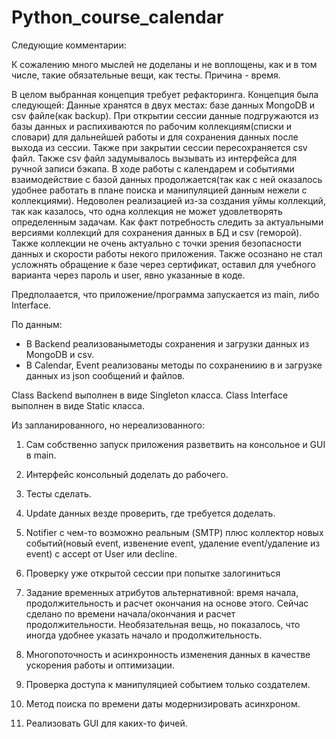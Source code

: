 # Python_course_calendar

Следующие комментарии:

К сожалению много мыслей не доделаны и не воплощены, как и в том числе, такие обязательные вещи, как тесты. Причина - время. 

В целом выбранная концепция требует рефакторинга. Концепция была следующей: Данные хранятся в двух местах: базе данных MongoDB и csv файле(как backup). При открытии сессии данные подгружаются из базы данных и распихиваются по рабочим коллекциям(списки и словари) для дальнейшей работы и для сохранения данных после выхода из сессии. Также при закрытии сессии пересохраняется csv файл. Также csv файл задумывалось вызывать из интерфейса для ручной записи бэкапа. В ходе работы с календарем и событиями взаимодействие с базой данных продолжается(так как с ней оказалось удобнее работать в плане поиска и манипуляцией данным нежели с коллекциями). Недоволен реализацией из-за создания уймы коллекций, так как казалось, что одна коллекция не может удовлетворять определенным задачам. Как факт потребность следить за актуальными версиями коллекций для сохранения данных в БД и csv (геморой). Также коллекции не очень актуально с точки зрения безопасности данных и скорости работы некого приложения. Также осознано не стал усложнять обращение к базе через сертификат, оставил для учебного варианта через пароль и user, явно указанные в коде.

Предполаается, что приложение/программа запускается из main, либо Interface. 

По данным:
- В Backend реализованыметоды сохранения и загрузки данных из MongoDB и csv.
- В Calendar, Event реализованы методы по сохранениию в и загрузке данных из json сообщений и файлов.
  

Class Backend выполнен в виде Singleton класса.
Class Interface выполнен в виде Static класса. 

Из запланированного, но нереализованного:

1. Сам собственно запуск приложения разветвить на консольное и GUI в main. 
   
2. Интерфейс консольный доделать до рабочего.

3. Тесты сделать.

4. Update данных везде проверить, где требуется доделать.

5. Notifier с чем-то возможно реальным (SMTP) плюс коллектор новых событий(новый event, извенение event, удаление event/удаление из event) с accept от User или decline. 

6. Проверку уже открытой сессии при попытке залогиниться

7. Задание временных атрибутов альтернативной: время начала, продолжительность и расчет окончания на основе этого. Сейчас сделано по времени начала/окончания и расчет продолжительности. Необязательная вещь, но показалось, что иногда удобнее указать начало и продолжительность.

8. Многопоточность и асинхронность изменения данных в качестве ускорения работы и оптимизации.

9. Проверка доступа к манипуляцией событием только создателем.
   
10. Метод поиска по времени даты модернизировать асинхроном.

11. Реализовать GUI для каких-то фичей. 




